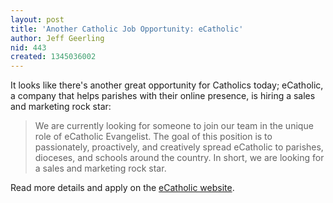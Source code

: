 ```yaml
---
layout: post
title: 'Another Catholic Job Opportunity: eCatholic'
author: Jeff Geerling
nid: 443
created: 1345036002
---
```

It looks like there's another great opportunity for Catholics today; eCatholic, a company that helps parishes with their online presence, is hiring a sales and marketing rock star:

<blockquote>
We are currently looking for someone to join our team in the unique role of eCatholic Evangelist. The goal of this position is to passionately, proactively, and creatively spread eCatholic to parishes, dioceses, and schools around the country. In short, we are looking for a sales and marketing rock star.
</blockquote>

Read more details and apply on the <a href="http://www.ecatholicwebsites.com/index.cfm?load=joinourteam&utm_source=opensourcecatholic">eCatholic website</a>.
